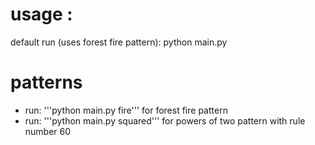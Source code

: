 # usage :

default run (uses forest fire pattern): 
    python main.py 

# patterns
- run: '''python main.py fire''' for forest fire pattern
- run: '''python main.py squared''' for powers of two pattern with rule number 60

